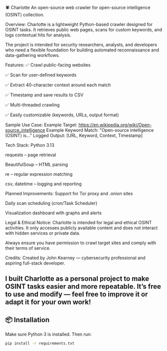 🕷️ Charlotte
An open-source web crawler for open-source intelligence (OSINT) collection.

Overview:
Charlotte is a lightweight Python-based crawler designed for OSINT tasks. It retrieves public web pages, scans for custom keywords, and logs contextual hits for analysis.

The project is intended for security researchers, analysts, and developers who need a flexible foundation for building automated reconnaissance and data-gathering workflows.

Features:
✅ Crawl public-facing websites

✅ Scan for user-defined keywords

✅ Extract 40-character context around each match

✅ Timestamp and save results to CSV

✅ Multi-threaded crawling

✅ Easily customizable (keywords, URLs, output format)

Sample Use Case:
Example Target: https://en.wikipedia.org/wiki/Open-source_intelligence
Example Keyword Match: "Open-source intelligence (OSINT) is..."
Logged Output: [URL, Keyword, Context, Timestamp]

Tech Stack:
Python 3.13

requests – page retrieval

BeautifulSoup – HTML parsing

re – regular expression matching

csv, datetime – logging and reporting

Planned Improvements:
 Support for Tor proxy and .onion sites

 Daily scan scheduling (cron/Task Scheduler)

 Visualization dashboard with graphs and alerts

Legal & Ethical Notice:
Charlotte is intended for legal and ethical OSINT activities.
It only accesses publicly available content and does not interact with hidden services or private data.

Always ensure you have permission to crawl target sites and comply with their terms of service.

Credits:
Created by John Kearney — cybersecurity professional and aspiring full-stack developer.

I built Charlotte as a personal project to make OSINT tasks easier and more repeatable. It’s free to use and modify — feel free to improve it or adapt it for your own work! 
---

## 📦 Installation

Make sure Python 3 is installed. Then run:

```bash
pip install -r requirements.txt
```


